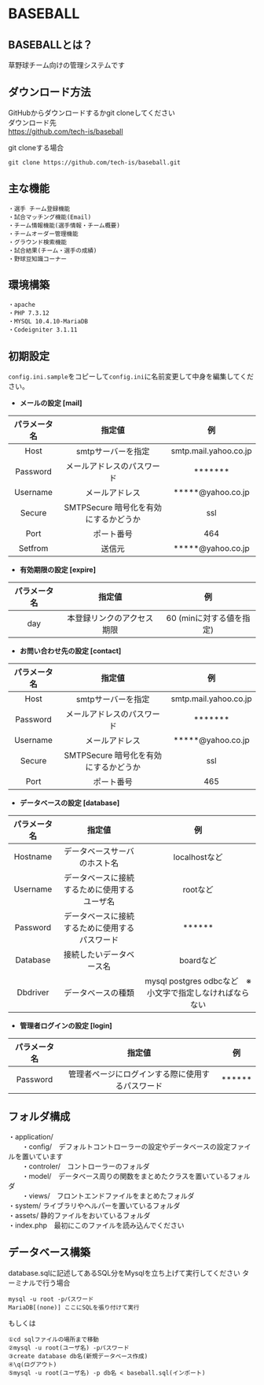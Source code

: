 # BASEBALL

## BASEBALLとは？
草野球チーム向けの管理システムです

## ダウンロード方法
GitHubからダウンロードするかgit cloneしてください  
ダウンロード先  
https://github.com/tech-is/baseball  

git cloneする場合  
```
git clone https://github.com/tech-is/baseball.git  
```

## 主な機能
```
・選手 チーム登録機能  
・試合マッチング機能(Email)  
・チーム情報機能(選手情報・チーム概要)  
・チームオーダー管理機能  
・グラウンド検索機能  
・試合結果(チーム・選手の成績)  
・野球豆知識コーナー 
```

## 環境構築
```
・apache  
・PHP 7.3.12  
・MYSQL 10.4.10-MariaDB   
・Codeigniter 3.1.11  
```

## 初期設定
```config.ini.sample```をコピーして```config.ini```に名前変更して中身を編集してください。

* **メールの設定 [mail]**  

| パラメータ名 | 指定値 | 例 |
| :---: | :---: | :---: |
| Host | smtpサーバーを指定 | smtp.mail.yahoo.co.jp |
| Password | メールアドレスのパスワード | ******* |
| Username | メールアドレス |  *****@yahoo.co.jp |
| Secure | SMTPSecure 暗号化を有効にするかどうか | ssl |
| Port | ポート番号 | 464 |
| Setfrom | 送信元 | *****@yahoo.co.jp |

* **有効期限の設定 [expire]**  

 | パラメータ名 |指定値 | 例 |
 | :---: | :---: | :---: |
| day | 本登録リンクのアクセス期限 | 60 (minに対する値を指定) |

* **お問い合わせ先の設定 [contact]**

| パラメータ名 | 指定値 | 例 |
| :---: | :---: | :---: |
| Host | smtpサーバーを指定 | smtp.mail.yahoo.co.jp |
| Password | メールアドレスのパスワード | ******* |
| Username | メールアドレス |  *****@yahoo.co.jp|
| Secure | SMTPSecure 暗号化を有効にするかどうか | ssl |
| Port | ポート番号 | 465 |

* **データベースの設定 [database]**

| パラメータ名 | 指定値 | 例 |
| :---: | :---: | :---: |
| Hostname | データベースサーバのホスト名 | localhostなど |
| Username | データベースに接続するために使用するユーザ名 | rootなど |
| Password | データベースに接続するために使用するパスワード | ****** |
| Database | 接続したいデータベース名 | boardなど |
| Dbdriver | データベースの種類 | mysql postgres odbcなど　※小文字で指定しなければならない |

* **管理者ログインの設定 [login]**

| パラメータ名 | 指定値 | 例 |
| :---: | :---: | :---: |
| Password | 管理者ページにログインする際に使用するパスワード | ****** |


## フォルダ構成
・application/  
　　・config/　デフォルトコントローラーの設定やデータベースの設定ファイルを置いています  
　　・controler/　コントローラーのフォルダ  
　　・model/　データベース周りの関数をまとめたクラスを置いているフォルダ  
　　・views/　フロントエンドファイルをまとめたフォルダ  
・system/ ライブラリやヘルパーを置いているフォルダ  
・assets/ 静的ファイルをおいているフォルダ  
・index.php　最初にこのファイルを読み込んでください  

## データベース構築
database.sqlに記述してあるSQL分をMysqlを立ち上げて実行してください
ターミナルで行う場合
```
mysql -u root -pパスワード
MariaDB[(none)] ここにSQLを張り付けて実行
```
もしくは
```
①cd sqlファイルの場所まで移動
②mysql -u root(ユーザ名) -pパスワード
③create database db名(新規データベース作成)
④\q(ログアウト)
⑤mysql -u root(ユーザ名) -p db名 < baseball.sql(インポート)
```
